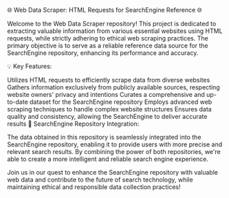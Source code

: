 🌐 Web Data Scraper: HTML Requests for SearchEngine Reference 🌐

Welcome to the Web Data Scraper repository! This project is dedicated to extracting valuable information from various essential websites using HTML requests, while strictly adhering to ethical web scraping practices. The primary objective is to serve as a reliable reference data source for the SearchEngine repository, enhancing its performance and accuracy.

💡 Key Features:

Utilizes HTML requests to efficiently scrape data from diverse websites
Gathers information exclusively from publicly available sources, respecting website owners' privacy and intentions
Curates a comprehensive and up-to-date dataset for the SearchEngine repository
Employs advanced web scraping techniques to handle complex website structures
Ensures data quality and consistency, allowing the SearchEngine to deliver accurate results
🔗 SearchEngine Repository Integration:

The data obtained in this repository is seamlessly integrated into the SearchEngine repository, enabling it to provide users with more precise and relevant search results. By combining the power of both repositories, we're able to create a more intelligent and reliable search engine experience.

Join us in our quest to enhance the SearchEngine repository with valuable web data and contribute to the future of search technology, while maintaining ethical and responsible data collection practices!
